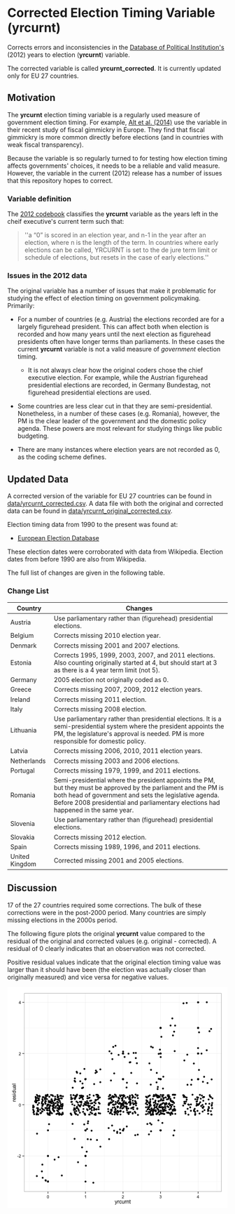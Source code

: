 Corrected Election Timing Variable (yrcurnt)
=================

Corrects errors and inconsistencies in the
[Database of Political Institution's](http://go.worldbank.org/2EAGGLRZ40) (2012)
years to election (**yrcurnt**) variable.

The corrected variable is called **yrcurnt_corrected**. It is currently updated
only for EU 27 countries.

## Motivation

The **yrcurnt** election timing variable is a regularly used measure of government
election timing. For example, [Alt et al. (2014)](http://dx.doi.org/10.1017/S0007123414000064)
use the variable in their recent study of fiscal gimmickry in Europe. They find
that fiscal gimmickry is more common directly before elections (and in countries
with weak fiscal transparency).

Because the variable is so regularly turned to for testing how election timing affects
governments' choices, it needs to be a reliable and valid measure. However, the
variable in the current (2012) release has a number of issues that this repository
hopes to correct.

### Variable definition

The
[2012 codebook](http://siteresources.worldbank.org/INTRES/Resources/469232-1107449512766/DPI2012_Codebook2.pdf) classifies the **yrcurnt** variable as the years left in the cheif
executive's current term such that:

> ''a “0” is scored in an election year, and n-1 in the year after an election, where n is the length of the term. In countries where early elections can be called, YRCURNT is set to the de jure term limit or schedule of elections, but resets in the case of early elections.''

### Issues in the 2012 data

The original variable has a number of issues that make it problematic for studying
the effect of election timing on government policymaking. Primarily:

- For a number of countries (e.g. Austria) the elections recorded are for a largely
figurehead president. This can affect both when election is recorded and how many
years until the next election as figurehead presidents often have longer terms than
parliaments. In these cases the current **yrcurnt** variable is not
a valid measure of *government* election timing.

    + It is not always clear how the original coders chose the chief executive
    election. For example, while the Austrian figurehead presidential elections
    are recorded, in Germany Bundestag, not figurehead presidential elections
    are used.

- Some countries are less clear cut in that they are semi-presidential. Nonetheless,
in a number of these cases (e.g. Romania), however, the PM is the clear leader of the government
and the domestic policy agenda. These powers are most relevant for studying things
like public budgeting.

- There are many instances where election years are not recorded as 0, as the
coding scheme defines.

## Updated Data

A corrected version of the variable for EU 27 countries can be found in
[data/yrcurnt_corrected.csv](data/yrcurnt_corrected.csv). A data file with both
the original and corrected data can be found in [data/yrcurnt_original_corrected.csv](data/yrcurnt_original_corrected.csv).

Election timing data from 1990 to the present was found at:

- [European Election Database](http://www.nsd.uib.no/european_election_database/)

These election dates were corroborated with data from Wikipedia. Election dates from
before 1990 are also from Wikipedia.

The full list of changes are given in the following table.

### Change List

| Country | Changes                                                            |
| ------- | ------------------------------------------------------------------ |
| Austria | Use parliamentary rather than (figurehead) presidential elections. |
| Belgium | Corrects missing 2010 election year.                               |
| Denmark | Corrects missing 2001 and 2007 elections.                          |
| Estonia | Corrects 1995, 1999, 2003, 2007, and 2011 elections. Also counting originally started at 4, but should start at 3 as there is a 4 year term limit (not 5). |
| Germany | 2005 election not originally coded as 0.                           |
| Greece  | Corrects missing 2007, 2009, 2012 election years.                  |
| Ireland | Corrects missing 2011 election.                                    |
| Italy   | Corrects missing 2008 election.                                    |
| Lithuania | Use parliamentary rather than presidential elections. It is a semi-presidential system where the president appoints the PM, the legislature's approval is needed. PM is more responsible for domestic policy. |
| Latvia  | Corrects missing 2006, 2010, 2011 election years.                  |
| Netherlands | Corrects missing 2003 and 2006 elections.                      |
| Portugal | Corrects missing 1979, 1999, and 2011 elections.                  |
| Romania | Semi-presidential where the president appoints the PM, but they must be approved by the parliament and the PM is both head of government and sets the legislative agenda. Before 2008 presidential and parliamentary elections had happened in the same year. |
| Slovenia | Use parliamentary rather than (figurehead) presidential elections.|
| Slovakia | Corrects missing 2012 election.                                   |
| Spain   | Corrects missing 1989, 1996, and 2011 elections.                   |
| United Kingdom | Corrected missing 2001 and 2005 elections.                  |

## Discussion

17 of the 27 countries required some corrections. The bulk of these corrections
were in the post-2000 period. Many countries are simply missing elections in
the 2000s period.

The following figure plots the original **yrcurnt** value compared to the
residual of the original and corrected values (e.g. original - corrected). A
residual of 0 clearly indicates that an observation was not corrected.

Positive residual values indicate that the original election timing value was
larger than it should have been (the election was actually closer than originally
measured) and vice versa for negative values.

![plot of chunk unnamed-chunk-1](figure/unnamed-chunk-1.png)
